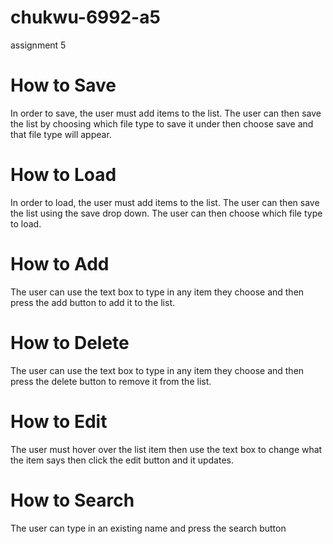 # chukwu-6992-a5
assignment 5
# How to Save
In order to save, the user must add items to the list. The user can then save the list by choosing which file type to save it under then choose save and that file type will appear.

# How to Load
In order to load, the user must add items to the list. The user can then save the list using the save drop down. The user can then choose which file type to load.

# How to Add
The user can use the text box to type in any item they choose and then press the add button to add it to the list.

# How to Delete
The user can use the text box to type in any item they choose and then press the delete button to remove it from the list.

# How to Edit
The user must hover over the list item then use the text box to change what the item says then click the edit button and it updates.

# How to Search
The user can type in an existing name and press the search button
